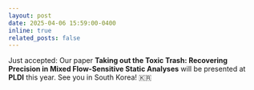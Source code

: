 ```yaml
---
layout: post
date: 2025-04-06 15:59:00-0400
inline: true
related_posts: false
---
```


Just accepted: Our paper **Taking out the Toxic Trash: Recovering Precision in Mixed Flow-Sensitive Static Analyses** will be presented at **PLDI** this year. See you in South Korea! 🇰🇷
